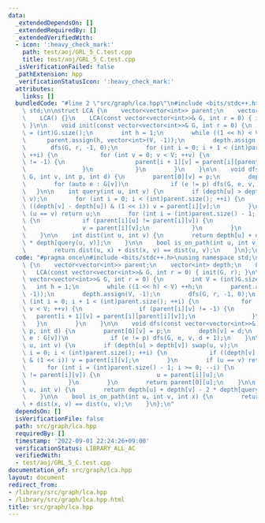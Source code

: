 ```yaml
---
data:
  _extendedDependsOn: []
  _extendedRequiredBy: []
  _extendedVerifiedWith:
  - icon: ':heavy_check_mark:'
    path: test/aoj/GRL_5_C.test.cpp
    title: test/aoj/GRL_5_C.test.cpp
  _isVerificationFailed: false
  _pathExtension: hpp
  _verificationStatusIcon: ':heavy_check_mark:'
  attributes:
    links: []
  bundledCode: "#line 2 \"src/graph/lca.hpp\"\n#include <bits/stdc++.h>\nusing namespace\
    \ std;\n\nstruct LCA {\n    vector<vector<int>> parent;\n    vector<int> depth;\n\
    \    LCA() {}\n    LCA(const vector<vector<int>>& G, int r = 0) { init(G, r);\
    \ }\n\n    void init(const vector<vector<int>>& G, int r = 0) {\n        int V\
    \ = (int)G.size();\n        int h = 1;\n        while ((1 << h) < V) ++h;\n  \
    \      parent.assign(h, vector<int>(V, -1));\n        depth.assign(V, -1);\n \
    \       dfs(G, r, -1, 0);\n        for (int i = 0; i + 1 < (int)parent.size();\
    \ ++i) {\n            for (int v = 0; v < V; ++v) {\n                if (parent[i][v]\
    \ != -1) {\n                    parent[i + 1][v] = parent[i][parent[i][v]];\n\
    \                }\n            }\n        }\n    }\n\n    void dfs(const vector<vector<int>>&\
    \ G, int v, int p, int d) {\n        parent[0][v] = p;\n        depth[v] = d;\n\
    \        for (auto e : G[v])\n            if (e != p) dfs(G, e, v, d + 1);\n \
    \   }\n\n    int query(int u, int v) {\n        if (depth[u] > depth[v]) swap(u,\
    \ v);\n        for (int i = 0; i < (int)parent.size(); ++i) {\n            if\
    \ ((depth[v] - depth[u]) & (1 << i)) v = parent[i][v];\n        }\n        if\
    \ (u == v) return u;\n        for (int i = (int)parent.size() - 1; i >= 0; --i)\
    \ {\n            if (parent[i][u] != parent[i][v]) {\n                u = parent[i][u];\n\
    \                v = parent[i][v];\n            }\n        }\n        return parent[0][u];\n\
    \    }\n\n    int dist(int u, int v) {\n        return depth[u] + depth[v] - 2\
    \ * depth[query(u, v)];\n    }\n\n    bool is_on_path(int u, int v, int x) {\n\
    \        return dist(u, x) + dist(x, v) == dist(u, v);\n    }\n};\n"
  code: "#pragma once\n#include <bits/stdc++.h>\nusing namespace std;\n\nstruct LCA\
    \ {\n    vector<vector<int>> parent;\n    vector<int> depth;\n    LCA() {}\n \
    \   LCA(const vector<vector<int>>& G, int r = 0) { init(G, r); }\n\n    void init(const\
    \ vector<vector<int>>& G, int r = 0) {\n        int V = (int)G.size();\n     \
    \   int h = 1;\n        while ((1 << h) < V) ++h;\n        parent.assign(h, vector<int>(V,\
    \ -1));\n        depth.assign(V, -1);\n        dfs(G, r, -1, 0);\n        for\
    \ (int i = 0; i + 1 < (int)parent.size(); ++i) {\n            for (int v = 0;\
    \ v < V; ++v) {\n                if (parent[i][v] != -1) {\n                 \
    \   parent[i + 1][v] = parent[i][parent[i][v]];\n                }\n         \
    \   }\n        }\n    }\n\n    void dfs(const vector<vector<int>>& G, int v, int\
    \ p, int d) {\n        parent[0][v] = p;\n        depth[v] = d;\n        for (auto\
    \ e : G[v])\n            if (e != p) dfs(G, e, v, d + 1);\n    }\n\n    int query(int\
    \ u, int v) {\n        if (depth[u] > depth[v]) swap(u, v);\n        for (int\
    \ i = 0; i < (int)parent.size(); ++i) {\n            if ((depth[v] - depth[u])\
    \ & (1 << i)) v = parent[i][v];\n        }\n        if (u == v) return u;\n  \
    \      for (int i = (int)parent.size() - 1; i >= 0; --i) {\n            if (parent[i][u]\
    \ != parent[i][v]) {\n                u = parent[i][u];\n                v = parent[i][v];\n\
    \            }\n        }\n        return parent[0][u];\n    }\n\n    int dist(int\
    \ u, int v) {\n        return depth[u] + depth[v] - 2 * depth[query(u, v)];\n\
    \    }\n\n    bool is_on_path(int u, int v, int x) {\n        return dist(u, x)\
    \ + dist(x, v) == dist(u, v);\n    }\n};\n"
  dependsOn: []
  isVerificationFile: false
  path: src/graph/lca.hpp
  requiredBy: []
  timestamp: '2022-09-01 22:24:26+09:00'
  verificationStatus: LIBRARY_ALL_AC
  verifiedWith:
  - test/aoj/GRL_5_C.test.cpp
documentation_of: src/graph/lca.hpp
layout: document
redirect_from:
- /library/src/graph/lca.hpp
- /library/src/graph/lca.hpp.html
title: src/graph/lca.hpp
---
```

